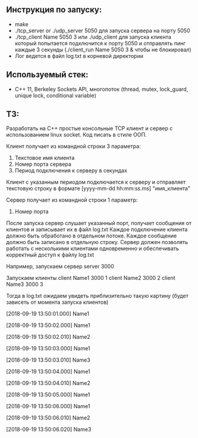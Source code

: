 ## Инструкция по запуску:
- make
-  ./tcp_server or ./udp_server 5050 для запуска сервера на порту 5050
-  ./tcp_client Name 5050 3 или ./udp_client для запуска клиента который попытается подключится к порту 5050 и отправлять пинг каждые 3 секунды (./client_run Name 5050 3 & чтобы не блокировал)
-  Лог ведется в файл log.txt в корневой директории

## Используемый стек:
- C++ 11, Berkeley Sockets API, многопоток (thread, mutex, lock_guard, unique lock, conditional variable)



## ТЗ:

Разработать на С++ простые консольные TCP клиент и сервер с использованием linux socket.
Код писать в стиле ООП.

Клиент получает из командной строки 3 параметра:
1) Текстовое имя клиента
2) Номер порта сервера
3) Период подключения к серверу в секундах

Клиент с указанным периодом подключается к серверу и отправляет текстовую строку в формате
[yyyy-mm-dd hh:mm:ss.ms] "имя_клиента"

Сервер получает из командной строки 1 параметр:
1) Номер порта

После запуска сервер слушает указанный порт, получает сообщения от клиентов и записывает их в файл log.txt
Каждое подключение клиента должно быть обработано в отдельном потоке.
Каждое сообщение должно быть записано в отдельную строку.
Сервер должен позволять работать с несколькими клиентами одновременно и обеспечивать корректный доступ к файлу log.txt

Например, запускаем сервер
server 3000

Запускаем клиенты
client Name1 3000 1
client Name2 3000 2
client Name3 3000 3

Тогда в log.txt ожидаем увидеть приблизительно такую картину (будет зависеть от момента запуска клиентов)

[2018-09-19 13:50:01.000] Name1

[2018-09-19 13:50:02.000] Name1

[2018-09-19 13:50:02.010] Name2

[2018-09-19 13:50:03.000] Name1

[2018-09-19 13:50:03.010] Name3

[2018-09-19 13:50:04.000] Name1

[2018-09-19 13:50:04.010] Name2

[2018-09-19 13:50:05.000] Name1

[2018-09-19 13:50:06.000] Name1

[2018-09-19 13:50:06.010] Name2

[2018-09-19 13:50:06.020] Name3



